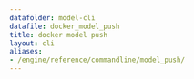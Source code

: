 ```yaml
---
datafolder: model-cli
datafile: docker_model_push
title: docker model push
layout: cli
aliases:
- /engine/reference/commandline/model_push/
---
```


<!--
此页面是根据 Docker 源代码自动生成的。如果您想建议更改此处显示的文本，请在 GitHub 上的源代码仓库中打开一个工单或拉取请求：

https://github.com/docker/model-cli
-->
